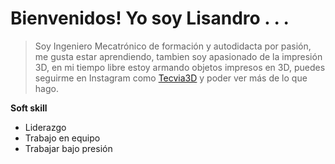 # Bienvenidos! Yo soy Lisandro . . .  

> Soy Ingeniero Mecatrónico de formación y autodidacta por pasión, me gusta estar aprendiendo, tambien soy apasionado de la impresión 3D, en mi tiempo libre estoy armando objetos impresos en 3D, puedes seguirme en Instagram como [Tecvia3D](https://www.instagram.com/tecvia3d// "Tecvia3D") y poder ver más de lo que hago.

**Soft skill**
- Liderazgo
- Trabajo en equipo
- Trabajar bajo presión



